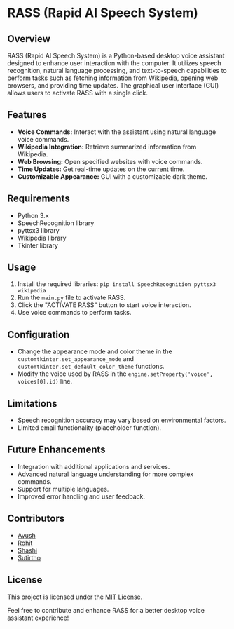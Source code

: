 # RASS (Rapid AI Speech System)

## Overview

RASS (Rapid AI Speech System) is a Python-based desktop voice assistant designed to enhance user interaction with the computer. It utilizes speech recognition, natural language processing, and text-to-speech capabilities to perform tasks such as fetching information from Wikipedia, opening web browsers, and providing time updates. The graphical user interface (GUI) allows users to activate RASS with a single click.

## Features

- **Voice Commands:** Interact with the assistant using natural language voice commands.
- **Wikipedia Integration:** Retrieve summarized information from Wikipedia.
- **Web Browsing:** Open specified websites with voice commands.
- **Time Updates:** Get real-time updates on the current time.
- **Customizable Appearance:** GUI with a customizable dark theme.

## Requirements

- Python 3.x
- SpeechRecognition library
- pyttsx3 library
- Wikipedia library
- Tkinter library

## Usage

1. Install the required libraries: `pip install SpeechRecognition pyttsx3 wikipedia`
2. Run the `main.py` file to activate RASS.
3. Click the "ACTIVATE RASS" button to start voice interaction.
4. Use voice commands to perform tasks.

## Configuration

- Change the appearance mode and color theme in the `customtkinter.set_appearance_mode` and `customtkinter.set_default_color_theme` functions.
- Modify the voice used by RASS in the `engine.setProperty('voice', voices[0].id)` line.

## Limitations

- Speech recognition accuracy may vary based on environmental factors.
- Limited email functionality (placeholder function).

## Future Enhancements

- Integration with additional applications and services.
- Advanced natural language understanding for more complex commands.
- Support for multiple languages.
- Improved error handling and user feedback.

## Contributors

- [Ayush](https://github.com/Ayush-kathayat)
- [Rohit](https://www.linkedin.com/in/rohit--kumar-/)
- [Shashi](https://www.linkedin.com/in/bala-shashi-51249b219/)
- [Sutirtho](https://github.com/Sutirtho9)

## License

This project is licensed under the [MIT License](LICENSE).

Feel free to contribute and enhance RASS for a better desktop voice assistant experience!
